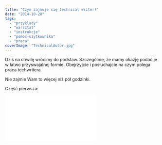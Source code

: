 ```yaml
---
title: "Czym zajmuje się technical writer?"
date: "2014-10-28"
tags:
  - "przyklady"
  - "warsztat"
  - "instrukcje"
  - "pomoc-uzytkownika"
  - "praca"
coverImage: "TechnicalAutor.jpg"
---
```


Dziś na chwilę wrócimy do podstaw. Szczególnie, że mamy okazję podać je w łatwo
przyswajalnej formie. Obejrzyjcie i posłuchajcie na czym polega praca
techwritera.

Nie zajmie Wam to więcej niż pół godzinki.

Część pierwsza:

<iframe src="//www.youtube.com/embed/s69W6ZVriwI" width={420} height={315} frameBorder={0} allowFullScreen="allowFullScreen" />

I część druga:

<iframe src="//www.youtube.com/embed/ggHqqu03Unw" width={420} height={315} frameBorder={0} allowFullScreen="allowFullScreen" />

Fajne zajęcie, prawda? A to tylko wierzchołek
[góry lodowej](http://techwriter.pl/category/warsztat/przyklady/)...

